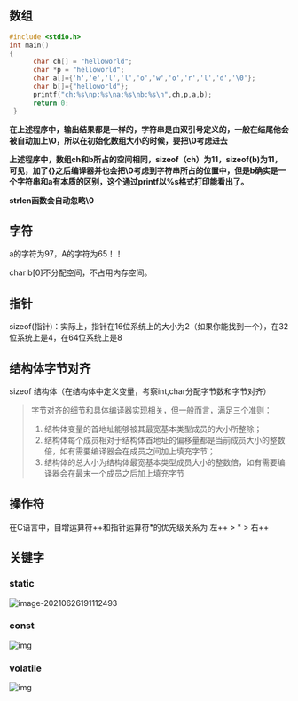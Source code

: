## 数组

```c
#include <stdio.h>
int main()
{
      char ch[] = "helloworld";
      char *p = "helloworld";
      char a[]={'h','e','l','l','o','w','o','r','l','d','\0'};
      char b[]={"helloworld"};
      printf("ch:%s\np:%s\na:%s\nb:%s\n",ch,p,a,b);
      return 0;
 }
```

**在上述程序中，输出结果都是一样的，字符串是由双引号定义的，一般在结尾他会被自动加上\0，所以在初始化数组大小的时候，要把\0考虑进去**

**上述程序中，数组ch和b所占的空间相同，sizeof（ch）为11，sizeof(b)为11，可见，加了{}之后编译器并也会把\0考虑到字符串所占的位置中，但是b确实是一个字符串和a有本质的区别，这个通过printf以%s格式打印能看出了。**

**strlen函数会自动忽略\0**

## 字符

a的字符为97，A的字符为65！！

  char b[0]不分配空间，不占用内存空间。

## 指针

sizeof(指针)：实际上，指针在16位系统上的大小为2（如果你能找到一个），在32位系统上是4，在64位系统上是8

## 结构体字节对齐

sizeof 结构体（在结构体中定义变量，考察int,char分配字节数和字节对齐）


>字节对齐的细节和具体编译器实现相关，但一般而言，满足三个准则：
>
>1. 结构体变量的首地址能够被其最宽基本类型成员的大小所整除；
>2. 结构体每个成员相对于结构体首地址的偏移量都是当前成员大小的整数倍，如有需要编译器会在成员之间加上填充字节；
>3. 结构体的总大小为结构体最宽基本类型成员大小的整数倍，如有需要编译器会在最末一个成员之后加上填充字节

## 操作符

在C语言中，自增运算符++和指针运算符*的优先级关系为
左++ > * > 右++

## 关键字

### static

![image-20210626191112493](https://gitee.com/wang_chunfeng/pic-go/raw/master/img/20210626191114.png)

### const



![img](https://gitee.com/wang_chunfeng/pic-go/raw/master/img/20210626190714.jpg)

### volatile

![img](https://gitee.com/wang_chunfeng/pic-go/raw/master/img/20210626190643.jpg)